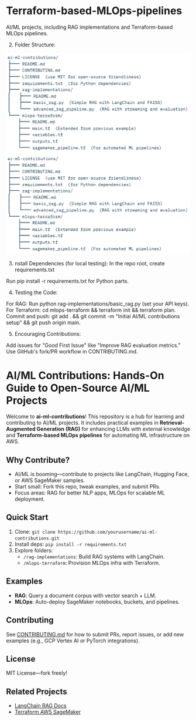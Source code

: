 # Terraform-based-MLOps-pipelines
AI/ML projects, including RAG implementations and Terraform-based MLOps pipelines.

2. Folder Structure:
<div><img src="image.png"></div>
<img src="image.png">


3. nstall Dependencies (for local testing):
In the repo root, create requirements.txt

Run pip install -r requirements.txt for Python parts.


4. Testing the Code:

For RAG: Run python rag-implementations/basic_rag.py (set your API keys).
For Terraform: cd mlops-terraform && terraform init && terraform plan.
Commit and push: git add . && git commit -m "Initial AI/ML contributions setup" && git push origin main.

5. Encouraging Contributions:

Add issues for "Good First Issue" like "Improve RAG evaluation metrics."
Use GitHub's fork/PR workflow in CONTRIBUTING.md.


# AI/ML Contributions: Hands-On Guide to Open-Source AI/ML Projects

Welcome to **ai-ml-contributions**! This repository is a hub for learning and contributing to AI/ML projects. It includes practical examples in **Retrieval-Augmented Generation (RAG)** for enhancing LLMs with external knowledge and **Terraform-based MLOps pipelines** for automating ML infrastructure on AWS.

## Why Contribute?
- AI/ML is booming—contribute to projects like LangChain, Hugging Face, or AWS SageMaker samples.
- Start small: Fork this repo, tweak examples, and submit PRs.
- Focus areas: RAG for better NLP apps, MLOps for scalable ML deployment.

## Quick Start
1. Clone: `git clone https://github.com/yourusername/ai-ml-contributions.git`
2. Install deps: `pip install -r requirements.txt`
3. Explore folders:
   - `/rag-implementations`: Build RAG systems with LangChain.
   - `/mlops-terraform`: Provision MLOps infra with Terraform.

## Examples
- **RAG**: Query a document corpus with vector search + LLM.
- **MLOps**: Auto-deploy SageMaker notebooks, buckets, and pipelines.

## Contributing
See [CONTRIBUTING.md](CONTRIBUTING.md) for how to submit PRs, report issues, or add new examples (e.g., GCP Vertex AI or PyTorch integrations).

## License
MIT License—fork freely!

## Related Projects
- [LangChain RAG Docs](https://python.langchain.com/docs/use_cases/question_answering/)
- [Terraform AWS SageMaker](https://registry.terraform.io/providers/hashicorp/aws/latest/docs/resources/sagemaker_notebook_instance)

